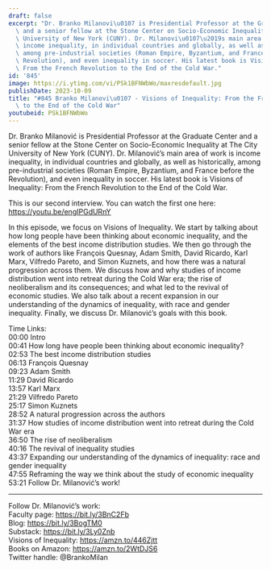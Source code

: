```yaml
---
draft: false
excerpt: "Dr. Branko Milanovi\u0107 is Presidential Professor at the Graduate Center\
  \ and a senior fellow at the Stone Center on Socio-Economic Inequality at The City\
  \ University of New York (CUNY). Dr. Milanovi\u0107\u2019s main area of work is\
  \ income inequality, in individual countries and globally, as well as historically,\
  \ among pre-industrial societies (Roman Empire, Byzantium, and France before the\
  \ Revolution), and even inequality in soccer. His latest book is Visions of Inequality:\
  \ From the French Revolution to the End of the Cold War."
id: '845'
image: https://i.ytimg.com/vi/PSk1BFNWbWo/maxresdefault.jpg
publishDate: 2023-10-09
title: "#845 Branko Milanovi\u0107 - Visions of Inequality: From the French Revolution\
  \ to the End of the Cold War"
youtubeid: PSk1BFNWbWo
---
```

<div class="timelinks">

Dr. Branko Milanović is Presidential Professor at the Graduate Center and a senior fellow at the Stone Center on Socio-Economic Inequality at The City University of New York (CUNY). Dr. Milanović’s main area of work is income inequality, in individual countries and globally, as well as historically, among pre-industrial societies (Roman Empire, Byzantium, and France before the Revolution), and even inequality in soccer. His latest book is Visions of Inequality: From the French Revolution to the End of the Cold War.

This is our second interview. You can watch the first one here: https://youtu.be/engIPGdURnY

In this episode, we focus on Visions of Inequality. We start by talking about how long people have been thinking about economic inequality, and the elements of the best income distribution studies. We then go through the work of authors like François Quesnay, Adam Smith, David Ricardo, Karl Marx, Vilfredo Pareto, and Simon Kuznets, and how there was a natural progression across them. We discuss how and why studies of income distribution went into retreat during the Cold War era; the rise of neoliberalism and its consequences; and what led to the revival of economic studies. We also talk about a recent expansion in our understanding of the dynamics of inequality, with race and gender inequality. Finally, we discuss Dr. Milanović’s goals with this book.

Time Links:  
<time>00:00</time> Intro  
<time>00:41</time> How long have people been thinking about economic inequality?  
<time>02:53</time> The best income distribution studies  
<time>06:13</time> François Quesnay  
<time>09:23</time> Adam Smith  
<time>11:29</time> David Ricardo  
<time>13:57</time> Karl Marx  
<time>21:29</time> Vilfredo Pareto  
<time>25:17</time> Simon Kuznets  
<time>28:52</time> A natural progression across the authors  
<time>31:37</time> How studies of income distribution went into retreat during the Cold War era  
<time>36:50</time> The rise of neoliberalism  
<time>40:16</time> The revival of inequality studies  
<time>43:37</time> Expanding our understanding of the dynamics of inequality: race and gender inequality  
<time>47:55</time> Reframing the way we think about the study of economic inequality  
<time>53:21</time> Follow Dr. Milanović’s work!

---

Follow Dr. Milanović’s work:  
Faculty page: https://bit.ly/3BnC2Fb  
Blog: https://bit.ly/3BogTM0  
Substack: https://bit.ly/3Ly0Znb  
Visions of Inequality: https://amzn.to/446Zjtt  
Books on Amazon: https://amzn.to/2WtDJS6  
Twitter handle: @BrankoMilan
</div>

